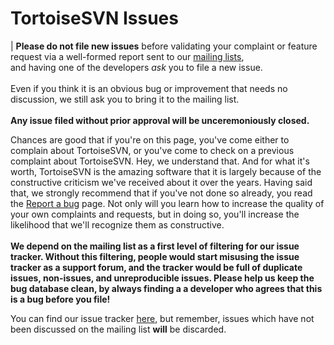 # TortoiseSVN Issues #

| **Please do not file new issues** before validating your complaint or feature request via a well-formed report sent to our [mailing lists](http://tortoisesvn.net/community.html),<br>and having one of the developers <i>ask</i> you to file a new issue.<br><br>Even if you think it is an obvious bug or improvement that needs no discussion, we still ask you to bring it to the mailing list.<br><br><b>Any issue filed without prior approval will be unceremoniously closed.</b></tbody></table>


Chances are good that if you're on this page, you've come either to complain about TortoiseSVN, or you've come to check on a previous complaint about TortoiseSVN. Hey, we understand that. And for what it's worth, TortoiseSVN is the amazing software that it is largely because of the constructive criticism we've received about it over the years. Having said that, we strongly  recommend that if you've not done so already, you read the <a href='http://tortoisesvn.net/reportbug.html'>Report a bug</a> page. Not only will you learn how to increase the quality of your own complaints and requests, but in doing so, you'll increase the likelihood that we'll recognize them as constructive.<br>
<br>
<b>We depend on the mailing list as a first level of filtering for our issue tracker. Without this filtering, people would start misusing the issue tracker as a support forum, and the tracker would be full of duplicate issues, non-issues, and unreproducible issues. Please help us keep the bug database clean, by always finding a a developer who agrees that this is a bug before you file!</b>


You can find our issue tracker <a href='http://code.google.com/p/tortoisesvn/issues/list'>here</a>, but remember, issues which have not been discussed on the mailing list <b>will</b> be discarded.